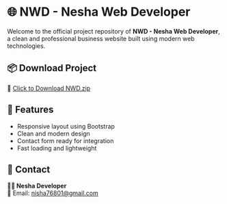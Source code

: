 # 🌐 NWD - Nesha Web Developer

Welcome to the official project repository of **NWD - Nesha Web Developer**, a clean and professional business website built using modern web technologies.

## 📦 Download Project

🔗 [Click to Download NWD.zip](https://drive.google.com/file/d/1YHnRN5nHvWff6bpDRkLlm4Gov3WCtI7W/view?usp=sharing)

## 🚀 Features

- Responsive layout using Bootstrap
- Clean and modern design
- Contact form ready for integration
- Fast loading and lightweight

## 📧 Contact

**👩‍💻 Nesha Developer**  
📧 Email: nisha76801@gmail.com  
